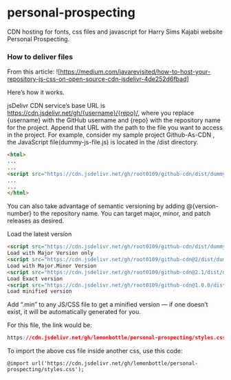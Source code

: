 # personal-prospecting
CDN hosting for fonts, css files and javascript for Harry Sims Kajabi website Personal Prospecting. 


### How to deliver files
From this article: ![https://medium.com/javarevisited/how-to-host-your-repository-js-css-on-open-source-cdn-jsdelivr-4de252d6fbad]

Here’s how it works.

jsDelivr CDN service’s base URL is https://cdn.jsdelivr.net/gh/{username}/{repo}/, where you replace {username} with the GitHub username and {repo} with the repository name for the project.
Append that URL with the path to the file you want to access in the project. For example, consider my sample project Github-As-CDN , the JavaScript file(dummy-js-file.js) is located in the /dist directory.

```html
<html>
...
...
<script src="https://cdn.jsdelivr.net/gh/root0109/github-cdn/dist/dummy-js-file.js"></script>
...
...
</html>
```

You can also take advantage of semantic versioning by adding @{version-number} to the repository name. You can target major, minor, and patch releases as desired.

Load the latest version

```html
<script src="https://cdn.jsdelivr.net/gh/root0109/github-cdn/dist/dummy-js-file.js"></script>
Load with Major Version only
<script src="https://cdn.jsdelivr.net/gh/root0109/github-cdn@2/dist/dummy-js-file.js"></script>
Load with Major.Minor Version
<script src="https://cdn.jsdelivr.net/gh/root0109/github-cdn@2.1/dist/dummy-js-file.js"></script>
Load Exact version
<script src="https://cdn.jsdelivr.net/gh/root0109/github-cdn@1.0.0/dist/dummy-js-file.js"></script>
Load minified version
```

Add “.min” to any JS/CSS file to get a minified version — if one doesn’t exist, it will be automatically generated for you.


For this file, the link would be:
```css
https://cdn.jsdelivr.net/gh/lemonbottle/personal-prospecting/styles.css
```

To import the above css file inside another css, use this code:

```
@import url('https://cdn.jsdelivr.net/gh/lemonbottle/personal-prospecting/styles.css');
```
